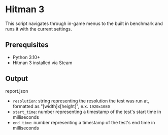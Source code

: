 # Hitman 3

This script navigates through in-game menus to the built in benchmark and runs it with the current settings.

## Prerequisites

- Python 3.10+
- Hitman 3 installed via Steam

## Output

report.json
- `resolution`: string representing the resolution the test was run at, formatted as "[width]x[height]", e.x. `1920x1080`
- `start_time`: number representing a timestamp of the test's start time in milliseconds
- `end_time`: number representing a timestamp of the test's end time in milliseconds